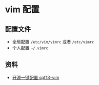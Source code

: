# vim 配置

## 配置文件

* 全局配置 `/etc/vim/vimrc` 或者 `/etc/vimrc`
* 个人配置 `~/.vimrc`

## 资料

* [开源一键配置 spf13-vim](https://github.com/spf13/spf13-vim)